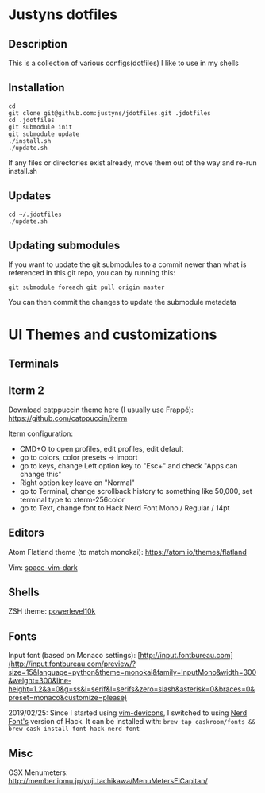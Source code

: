 Justyns dotfiles
=================

Description
-----------
This is a collection of various configs(dotfiles) I like to use in my shells

Installation
-----------
    cd
    git clone git@github.com:justyns/jdotfiles.git .jdotfiles
    cd .jdotfiles
    git submodule init
    git submodule update
    ./install.sh
    ./update.sh
If any files or directories exist already, move them out of the way and re-run install.sh

Updates
-------
    cd ~/.jdotfiles
    ./update.sh

Updating submodules
-------------------
If you want to update the git submodules to a commit newer than what is referenced in this git repo, you can by running this:

    git submodule foreach git pull origin master

You can then commit the changes to update the submodule metadata

UI Themes and customizations
============================

Terminals
---------

Iterm 2
-------

Download catppuccin theme here (I usually use Frappé): https://github.com/catppuccin/iterm

Iterm configuration:
- CMD+O to open profiles, edit profiles, edit default
- go to colors, color presets -> import 
- go to keys, change Left option key to "Esc+" and check "Apps can change this"
- Right option key leave on "Normal"
- go to Terminal, change scrollback history to something like 50,000, set terminal type to xterm-256color
- go to Text, change font to Hack Nerd Font Mono / Regular / 14pt

Editors
-------

Atom Flatland theme (to match monokai): https://atom.io/themes/flatland

Vim: [space-vim-dark](https://github.com/liuchengxu/space-vim-dark)

Shells
------

ZSH theme: [powerlevel10k](https://github.com/romkatv/powerlevel10k)

Fonts
-----

Input font (based on Monaco settings): [http://input.fontbureau.com](http://input.fontbureau.com/preview/?size=15&language=python&theme=monokai&family=InputMono&width=300&weight=300&line-height=1.2&a=0&g=ss&i=serif&l=serifs&zero=slash&asterisk=0&braces=0&preset=monaco&customize=please)

2019/02/25: Since I started using [vim-devicons](https://github.com/ryanoasis/vim-devicons#character-mappings), I switched to using [Nerd Font's](https://github.com/ryanoasis/nerd-fonts) version of Hack.  It can be installed with: `brew tap caskroom/fonts && brew cask install font-hack-nerd-font`

Misc
----

OSX Menumeters: http://member.ipmu.jp/yuji.tachikawa/MenuMetersElCapitan/

